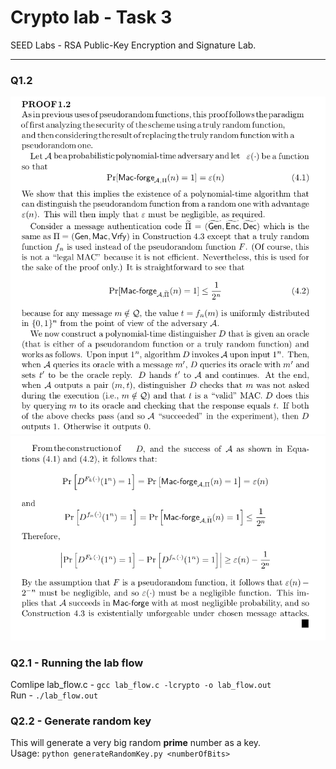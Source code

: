 # Crypto lab - Task 3
SEED Labs - RSA Public-Key Encryption and Signature Lab.

---
### Q1.2 
![](1.png)![](2.png)
### Q2.1 - Running the lab flow

Comlipe lab_flow.c - `gcc lab_flow.c -lcrypto -o lab_flow.out`  
Run - `./lab_flow.out`

### Q2.2 - Generate random key

This will generate a very big random **prime** number as a key.      
Usage: `python generateRandomKey.py <numberOfBits>`
